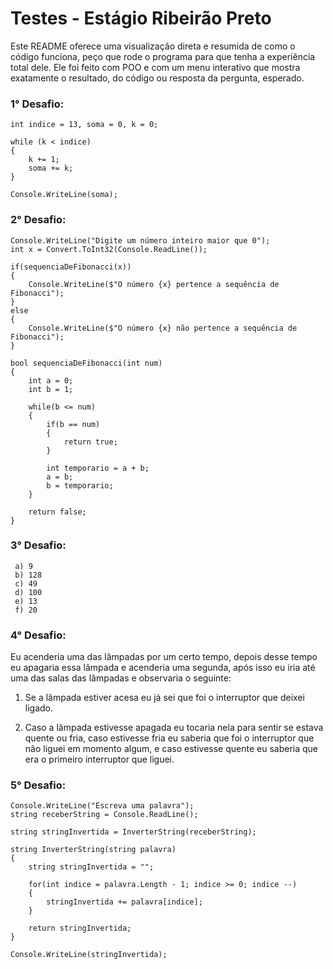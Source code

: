 # Testes - Estágio Ribeirão Preto
Este README oferece uma visualização direta e resumida de como o código funciona, peço que rode o programa para que tenha a experiência total dele.
Ele foi feito com POO e com um menu interativo que mostra exatamente o resultado, do código ou resposta da pergunta, esperado.

### 1° Desafio:
    int indice = 13, soma = 0, k = 0;

    while (k < indice)
    {
        k += 1;
        soma += k;
    }

    Console.WriteLine(soma);

### 2° Desafio:

    Console.WriteLine("Digite um número inteiro maior que 0");
    int x = Convert.ToInt32(Console.ReadLine());

    if(sequenciaDeFibonacci(x))
    {
        Console.WriteLine($"O número {x} pertence a sequência de Fibonacci");
    }
    else
    {
        Console.WriteLine($"O número {x} não pertence a sequência de Fibonacci");
    }

    bool sequenciaDeFibonacci(int num)
    {
        int a = 0;
        int b = 1;

        while(b <= num)
        {
            if(b == num)
            {
                return true;
            }
        
            int temporario = a + b;
            a = b;
            b = temporario;
        }

        return false;
    }



### 3° Desafio:

     a) 9
     b) 128
     c) 49
     d) 100
     e) 13
     f) 20

### 4° Desafio:

Eu acenderia uma das lâmpadas por um certo tempo, depois desse tempo eu apagaria essa lâmpada e acenderia uma segunda, após isso eu iria até uma das salas das lâmpadas e observaria o seguinte:

1. Se a lâmpada estiver acesa eu já sei que foi o interruptor que deixei ligado.

2. Caso a lâmpada estivesse apagada eu tocaria nela para sentir se estava quente ou fria, caso estivesse fria eu saberia que foi o interruptor que não liguei em momento algum, e caso estivesse quente eu saberia que era o primeiro interruptor que liguei.

### 5° Desafio:
    Console.WriteLine("Escreva uma palavra");
    string receberString = Console.ReadLine();

    string stringInvertida = InverterString(receberString);

    string InverterString(string palavra)
    {
        string stringInvertida = "";

        for(int indice = palavra.Length - 1; indice >= 0; indice --)
        {
            stringInvertida += palavra[indice];
        }
    
        return stringInvertida;
    }

    Console.WriteLine(stringInvertida);




